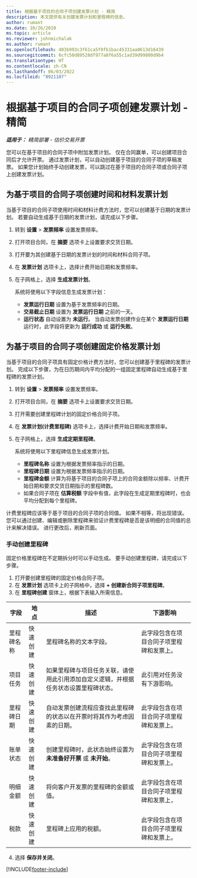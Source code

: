 ```yaml
---
title: 根据基于项目的合同子项创建发票计划 - 精简
description: 本文提供有关创建发票计划和里程碑的信息。
author: rumant
ms.date: 10/26/2020
ms.topic: article
ms.reviewer: johnmichalak
ms.author: rumant
ms.openlocfilehash: 403b993c3f61ca5f0fb1bac45331aa0613d16439
ms.sourcegitcommit: 6cfc50d89528df977a8f6a55c1ad39d99800d9b4
ms.translationtype: HT
ms.contentlocale: zh-CN
ms.lasthandoff: 06/03/2022
ms.locfileid: "8921107"
---
```

# <a name="create-invoice-schedules-on-a-project-based-contract-line---lite"></a>根据基于项目的合同子项创建发票计划 - 精简

_**适用于：** 精简部署 - 估价交易开票_

您可以在基于项目的合同子项中附加发票计划。 仅在合同赢单，可以创建项目合同后才允许开票。 通过发票计划，可以自动创建基于项目的合同子项的草稿发票。 如果您计划始终手动创建发票，可以跳过在基于项目的合同子项或合同子项上创建发票计划。

## <a name="create-a-time-and-material-invoice-schedule-for-a-project-based-contract-line"></a>为基于项目的合同子项创建时间和材料发票计划

当基于项目的合同子项使用时间和材料计费方法时，您可以创建基于日期的发票计划。 若要自动生成基于日期的发票计划，请完成以下步骤。

1. 转到 **设置** > **发票频率** 设置发票频率。
2. 打开项目合同，在 **摘要** 选项卡上设置要求交货日期。
3. 打开要为其创建基于日期的发票计划的时间和材料合同子项。 
4. 在 **发票计划** 选项卡上，选择计费开始日期和发票频率。 
5. 在子网格上，选择 **生成发票计划**。

    系统将使用以下字段信息生成发票计划：

    - **发票运行日期** 设置为基于发票频率的日期。
    - **交易截止日期** 设置为 **发票运行日期** 之前的一天。
    - **运行状态** 自动设置为 **未运行**。 当自动发票创建作业在某个 **发票运行日期** 运行时，此字段将更新为 **运行成功** 或 **运行失败**。

## <a name="create-a-fixed-price-invoice-schedule-for-a-project-based-contract-line"></a>为基于项目的合同子项创建固定价格发票计划

当基于项目的合同子项具有固定价格计费方法时，您可以创建基于里程碑的发票计划。 完成以下步骤，为在日历期间内平均分配的一组固定里程碑自动生成基于里程碑的发票计划。

1. 转到 **设置** > **发票频率** 设置发票频率。
2. 打开项目合同，在 **摘要** 选项卡上设置要求交货日期。
3. 打开需要创建里程碑计划的固定价格合同子项。 
4. 在 **发票计划(计费里程碑)** 选项卡上，选择计费开始日期和发票频率。 
5. 在子网格上，选择 **生成定期里程碑**。

    系统将使用以下里程碑信息生成发票计划。

    - **里程碑名称** 设置为根据发票频率指示的日期。
    - **里程碑日期** 设置为根据发票频率指示的日期。
    - **里程碑金额** 计算为将基于项目的合同子项上的合同金额除以频率、计费开始日期和要求交货日期指示的里程碑数。
    - 如果合同子项在 **估算税额** 字段中有值，此字段在生成定期里程碑时，也会平均分配到每个里程碑。

计费里程碑应该等于基于项目的合同子项的合同值。 如果不相等，将出现错误。 您可以通过创建、编辑或删除里程碑来验证计费里程碑是否是该明细的合同值的总计来解决错误。 进行更改后，刷新页面。

### <a name="manually-create-milestones"></a>手动创建里程碑

固定价格里程碑在不定期拆分时可以手动生成。 要手动创建里程碑，请完成以下步骤。

1. 打开要创建里程碑的固定价格合同子项。 
2. 在 **发票计划** 选项卡上的子网格中，选择 **+ 创建新合同子项里程碑**。
3. 在 **里程碑创建** 窗体上，根据下表输入所需信息。 

| 字段 | 地点 | 描述 | 下游影响 |
| --- | --- | --- | --- |
| 里程碑名称 | 快速创建 | 里程碑名称的文本字段。 | 此字段包含在项目合同子项里程碑和发票上。 |
| 项目任务 | 快速创建 | 如果里程碑与项目任务关联，请使用此引用添加自定义逻辑，并根据任务状态设置里程碑状态。 | 此引用对任务没有下游影响。 |
| 里程碑日期 | 快速创建 | 自动发票创建流程应查找此里程碑的状态以在开票时将其作为考虑因素的日期。 | 此字段包含在项目合同子项里程碑和发票上。 |
| 账单状态 | 快速创建 | 创建里程碑时，此状态始终设置为 **未准备好开票** 或 **未开始**。 | 此字段包含在项目合同子项里程碑和发票上。 |
| 明细金额 | 快速创建 | 将向客户开发票的里程碑的金额或值。 | 此字段包含在项目合同子项里程碑和发票上， |
| 税款 | 快速创建 | 里程碑上应用的税额。 | 此字段包含在项目合同子项里程碑和发票上。 |

4. 选择 **保存并关闭**。


[!INCLUDE[footer-include](../../includes/footer-banner.md)]